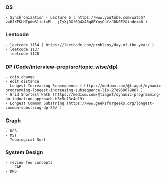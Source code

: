 ### OS
    - Synchronization - Lecture 6 ( https://www.youtube.com/watch?v=HJXFKLHIpdw&list=PL--jIyXjDXf6Q4XA6q8RYnyChYzJ0K0F2&index=6 )

### Leetcode 
    - leetcode 1154 ( https://leetcode.com/problems/day-of-the-year/ )
    - leetcode 1137
    - leetcode 1128
### DP (Code/interview-prep/src/topic_wise/dp)
    - coin change
    - edit distance
    - Longest Increasing Subsequence ( https://medium.com/@tiagot/dynamic-programming-longest-increasing-subsequence-lis-27e969079867 )
    - Grid Shortest Path (https://medium.com/@tiagot/dynamic-programming-an-induction-approach-b5c5e73c4a19)
    - Longest Common Substring (https://www.geeksforgeeks.org/longest-common-substring-dp-29/ )

### Graph
    - DFS
    - MST
    - Topological Sort

### System Design
    - review few concepts
      - CAP
    - DNS